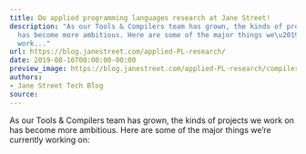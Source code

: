 ```yaml
---
title: Do applied programming languages research at Jane Street!
description: "As our Tools & Compilers team has grown, the kinds of projects we workon
  has become more ambitious. Here are some of the major things we\u2019recurrently
  work..."
url: https://blog.janestreet.com/applied-PL-research/
date: 2019-08-16T00:00:00-00:00
preview_image: https://blog.janestreet.com/applied-PL-research/compiler3d.jpg
authors:
- Jane Street Tech Blog
source:
---
```


<p>As our Tools &amp; Compilers team has grown, the kinds of projects we work
on has become more ambitious. Here are some of the major things we&rsquo;re
currently working on:</p>


